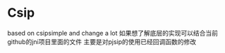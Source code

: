 # Csip
based on csipsimple and change a lot 
如果想了解底层的实现可以结合当前github的jni项目里面的文件
主要是对pjsip的使用已经回调函数的修改
